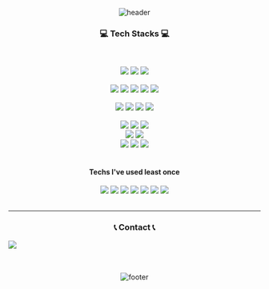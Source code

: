 <div align=center>
  
![header](https://capsule-render.vercel.app/api?type=waving&color=auto&height=120&section=header&text=JD%20Developer&fontSize=20&fontAlignY=20&fontAlign=90&fontColor=ffffff)

### 💻 Tech Stacks 💻
<br><br>
<img src="https://img.shields.io/badge/Salesforce-00A1E0?style=flat&logo=salesforce&logoColor=white">
<img src="https://img.shields.io/badge/Apex-00A1E0?style=flat&logo=salesforce&logoColor=white">
<img src="https://img.shields.io/badge/LWC-00A1E0?style=flat&logo=salesforce&logoColor=white">
<br><br>
<img src="https://img.shields.io/badge/Java-C01818?style=flat&logo=coffeescript&logoColor=white"/></a>
<img src="https://img.shields.io/badge/JavaScript-F7DF1E?style=flat&logo=JavaScript&logoColor=white"/></a>
<img src="https://img.shields.io/badge/HTML5-E34F26?style=flat&logo=HTML5&logoColor=white"/></a>
<img src="https://img.shields.io/badge/CSS3-1572B6?style=flat&logo=CSS3&logoColor=white"/></a>
<img src="https://img.shields.io/badge/Visual Studio Code-007ACC?style=flat&logo=visualstudiocode&logoColor=white"/></a>
<br>
<br>
<img src="https://img.shields.io/badge/GitHub-181717?style=flat&logo=GitHub&logoColor=white" /><a>
<img src="https://img.shields.io/badge/Notion-000000?style=flat&logo=notion&logoColor=white"/></a>
<img src="https://img.shields.io/badge/Slack-4A154B?style=flat&logo=slack&logoColor=white"/></a>
<img src="https://img.shields.io/badge/Figma-F24E1E?style=flat&logo=figma&logoColor=white"/></a>
<br><br>
<img src="https://img.shields.io/badge/Oracle-F80000?style=flat&logo=Oracle&logoColor=white"></a>
<img src="https://img.shields.io/badge/Mybatis-000000?style=flat&logo=Mybatis&logoColor=white"/></a>
<img src="https://img.shields.io/badge/JSP-000000?style=flat&logo=JSP&logoColor=white"/></a>
<br>
<img src="https://img.shields.io/badge/Apache%20Tomcat-F8DC75?style=flat&logo=Apache%20Tomcat&logoColor=white"/></a>
<img src="https://img.shields.io/badge/Apache Maven-C71A36?style=flat&logo=Apachemaven&logoColor=white"/></a>
<br>
<img src="https://img.shields.io/badge/Spring-6DB33F?style=flat&logo=Spring&logoColor=white"/></a>
<img src="https://img.shields.io/badge/Spring Boot-6DB33F?style=flat&logo=spring boot&logoColor=white"> 
<img src="https://img.shields.io/badge/Eclipse-2C2255?style=flat&logo=Eclipse&logoColor=white"/></a>
<br>
<br>
#### Techs I've used least once
<img src="https://img.shields.io/badge/React-61DAFB?style=flat&logo=react&logoColor=white">
<img src="https://img.shields.io/badge/Python-3776AB?style=flat&logo=python&logoColor=white"> 
<img src="https://img.shields.io/badge/Linux-FCC624?style=flat&logo=linux&logoColor=black"> 
<img src="https://img.shields.io/badge/MySQL-4479A1?style=flat&logo=mysql&logoColor=white"> 
<img src="https://img.shields.io/badge/Bootstrap-7952B3?style=flat&logo=Bootstrap&logoColor=white"/></a>
<img src="https://img.shields.io/badge/Ajax-D3D3D3?style=flat&logo=Ajax&logoColor=white"/></a>
<img src="https://img.shields.io/badge/jQuery-0769AD?style=flat&logo=jQuery&logoColor=white"/></a>
<br><br>

***

### 📞 Contact 📞
<div style="display:flex; flex-direction:row;">
    <a href="mailto:iforezen@naver.com">
        <img src="https://img.shields.io/badge/iforezen@naver.com-03C75A?style=flat-square&logo=Naver&logoColor=white"> 
    </a>
</div>
<br><br>

![footer](https://capsule-render.vercel.app/api?type=waving&color=gradient&section=footer)


</div>
